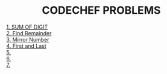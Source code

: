 

<h1 align="center">CODECHEF PROBLEMS</h1>

<a href="https://www.codechef.com/problems/FLOW006"> 1. SUM OF DIGIT</a><br>
<a href="https://www.codechef.com/problems/FLOW002"> 2. Find Remainder </a><br>
<a href="https://www.codechef.com/problems/START01"> 3. Mirror Number </a><br>
<a href="https://www.codechef.com/problems/FLOW004"> 4. First and Last</a><br>
<a href=""> 5. </a><br>
<a href=""> 6. </a><br>
<a href=""> 7. </a><br>
